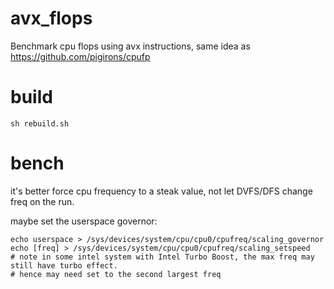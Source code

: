 # avx_flops
Benchmark cpu flops using avx instructions, same idea as https://github.com/pigirons/cpufp

# build
```
sh rebuild.sh
```

# bench
it's better force cpu frequency to a steak value, not let DVFS/DFS change freq on the run.

maybe set the userspace governor:
```
echo userspace > /sys/devices/system/cpu/cpu0/cpufreq/scaling_governor
echo [freq] > /sys/devices/system/cpu/cpu0/cpufreq/scaling_setspeed
# note in some intel system with Intel Turbo Boost, the max freq may still have turbo effect.
# hence may need set to the second largest freq
```